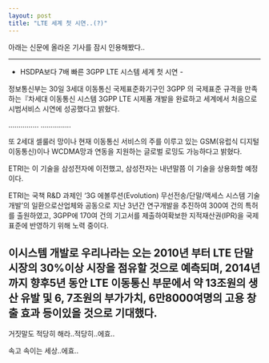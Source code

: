 ```yaml
---
layout: post
title: "LTE 세계 첫 시연..(?)"
---
```


아래는 신문에 올라온 기사를 잠시 인용해봤다..

-----------------------------------------------------------------------------------
- HSDPA보다 7배 빠른 3GPP LTE 시스템 세계 첫 시연 - 


정보통신부는 30일 3세대 이동통신 국제표준화기구인 3GPP 의 국제표준 규격을 만족하는『차세대 이동통신 시스템 3GPP LTE 시제품 개발을 완료하고 세계에서 처음으로 시범서비스 시연에 성공했다고 밝혔다. 

...............
...............

또 2세대 셀룰러 망이나 현재 이동통신 서비스의 주를 이루고 있는 GSM(유럽식 디지털 이동통신)이나 WCDMA망과 연동을 지원하는 글로벌 로밍도 가능하다고 밝혔다. 

ETRI는 이 기술을 삼성전자에 이전했고, 삼성전자는 내년말쯤 이 기술을 상용화할 예정이다.

ETRI는 국책 R&amp;D 과제인 ‘3G 에볼루션(Evolution) 무선전송/단말/액세스 시스템 기술개발’의 일환으로산업체와 공동으로 지난 3년간 연구개발을 추진하여 300여 건의 특허를 출원하였고, 3GPP에 170여 건의 기고서를 제출하여확보한 지적재산권(IPR)을 국제표준에 반영하기 위해 노력 중이다. 

이시스템 개발로 우리나라는 오는 2010년 부터 LTE 단말시장의 30%이상 시장을 점유할 것으로 예측되며, 2014년 까지 향후5년 동안 LTE 이동통신 부문에서 약 13조원의 생산 유발 및 6, 7조원의 부가가치, 6만8000여명의 고용 창출 효과 등이있을 것으로 기대했다. 
-----------------------------------------------------------------------------------

거짓말도 적당히 해라..적당히..에효..

속고 속이는 세상..에효..



